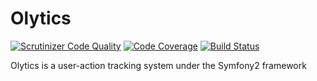 Olytics
==============
[![Scrutinizer Code Quality](https://scrutinizer-ci.com/g/cygnusb2b/olytics/badges/quality-score.png?b=master&s=f1a28d83d8b10eb33c11d6e16e57c2ca3e822fd8)](https://scrutinizer-ci.com/g/cygnusb2b/olytics/?branch=master) [![Code Coverage](https://scrutinizer-ci.com/g/cygnusb2b/olytics/badges/coverage.png?b=master&s=c85731541fd6f7f1397184853537d6be5fde2877)](https://scrutinizer-ci.com/g/cygnusb2b/olytics/?branch=master) [![Build Status](https://scrutinizer-ci.com/g/cygnusb2b/olytics/badges/build.png?b=master&s=77bb08f5225300472b9584d3130688de49bf0005)](https://scrutinizer-ci.com/g/cygnusb2b/olytics/build-status/master)

Olytics is a user-action tracking system under the Symfony2 framework
